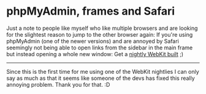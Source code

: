 # phpMyAdmin, frames and Safari

Just a note to people like myself who like multiple browsers and are looking for the slightest reason to jump to the other browser again: If you're using phpMyAdmin (one of the newer versions) and are annoyed by Safari seemingly not being able to open links from the sidebar in the main frame but instead opening a whole new window: Get a [nightly WebKit built](http://nightly.webkit.org/) ;)

-------------------------------



Since this is the first time for me using one of the WebKit nightlies I can only say as much as that it seems like someone of the devs has fixed this really annoying problem. Thank you for that. :D